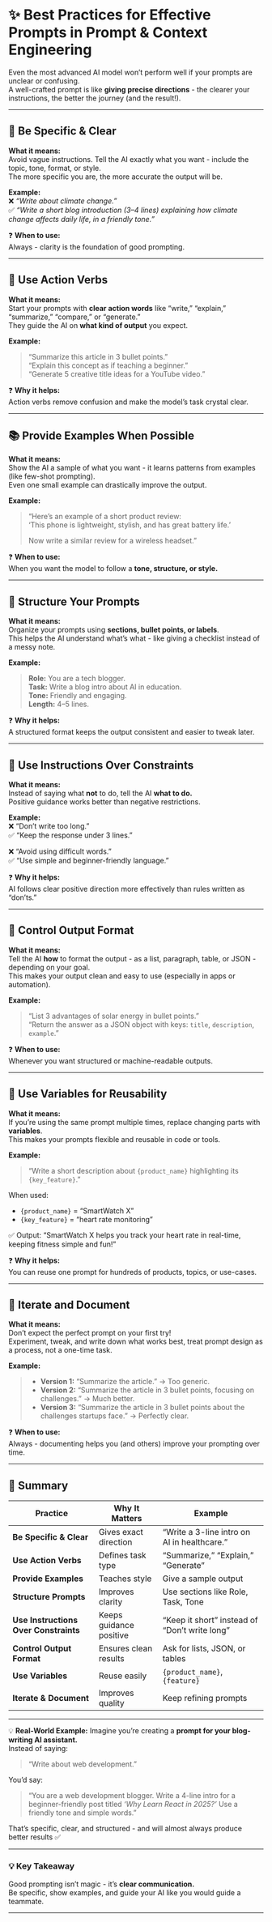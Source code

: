 # ✨ Best Practices for Effective Prompts in Prompt & Context Engineering

Even the most advanced AI model won’t perform well if your prompts are unclear or confusing.  
A well-crafted prompt is like **giving precise directions** - the clearer your instructions, the better the journey (and the result!).


---

## **🧭 Be Specific & Clear**

**What it means:**  
Avoid vague instructions. Tell the AI exactly what you want - include the topic, tone, format, or style.  
The more specific you are, the more accurate the output will be.

**Example:**  
❌ *“Write about climate change.”*  
✅ *“Write a short blog introduction (3–4 lines) explaining how climate change affects daily life, in a friendly tone.”*

❓ **When to use:**  
Always - clarity is the foundation of good prompting.

---

## **🧭 Use Action Verbs**

**What it means:**  
Start your prompts with **clear action words** like “write,” “explain,” “summarize,” “compare,” or “generate.”  
They guide the AI on **what kind of output** you expect.

**Example:**  
> “Summarize this article in 3 bullet points.”  
> “Explain this concept as if teaching a beginner.”  
> “Generate 5 creative title ideas for a YouTube video.”

❓ **Why it helps:**  
Action verbs remove confusion and make the model’s task crystal clear.

---

## **📚 Provide Examples When Possible**

**What it means:**  
Show the AI a sample of what you want - it learns patterns from examples (like few-shot prompting).  
Even one small example can drastically improve the output.

**Example:**  
> “Here’s an example of a short product review:  
> ‘This phone is lightweight, stylish, and has great battery life.’  
>  
> Now write a similar review for a wireless headset.”

❓ **When to use:**  
When you want the model to follow a **tone, structure, or style.**

---

## **🧱 Structure Your Prompts**

**What it means:**  
Organize your prompts using **sections, bullet points, or labels**.  
This helps the AI understand what’s what - like giving a checklist instead of a messy note.

**Example:**  
> **Role:** You are a tech blogger.  
> **Task:** Write a blog intro about AI in education.  
> **Tone:** Friendly and engaging.  
> **Length:** 4–5 lines.

❓ **Why it helps:**  
A structured format keeps the output consistent and easier to tweak later.

---

## **💬 Use Instructions Over Constraints**

**What it means:**  
Instead of saying what **not** to do, tell the AI **what to do.**  
Positive guidance works better than negative restrictions.

**Example:**  
❌ “Don’t write too long.”  
✅ “Keep the response under 3 lines.”  

❌ “Avoid using difficult words.”  
✅ “Use simple and beginner-friendly language.”  

❓ **Why it helps:**  
AI follows clear positive direction more effectively than rules written as “don’ts.”

---

## **🧾 Control Output Format**

**What it means:**  
Tell the AI **how** to format the output - as a list, paragraph, table, or JSON - depending on your goal.  
This makes your output clean and easy to use (especially in apps or automation).

**Example:**  
> “List 3 advantages of solar energy in bullet points.”  
> “Return the answer as a JSON object with keys: `title`, `description`, `example`.”

❓ **When to use:**  
Whenever you want structured or machine-readable outputs.

---

## **🔁 Use Variables for Reusability**

**What it means:**  
If you’re using the same prompt multiple times, replace changing parts with **variables**.  
This makes your prompts flexible and reusable in code or tools.

**Example:**  
> “Write a short description about `{product_name}` highlighting its `{key_feature}`.”  

When used:  
- `{product_name}` = “SmartWatch X”  
- `{key_feature}` = “heart rate monitoring”

✅ Output: “SmartWatch X helps you track your heart rate in real-time, keeping fitness simple and fun!”

❓ **Why it helps:**  
You can reuse one prompt for hundreds of products, topics, or use-cases.

---

## **🧪 Iterate and Document**

**What it means:**  
Don’t expect the perfect prompt on your first try!  
Experiment, tweak, and write down what works best, treat prompt design as a process, not a one-time task.

**Example:**  
> - **Version 1:** “Summarize the article.” → Too generic.  
> - **Version 2:** “Summarize the article in 3 bullet points, focusing on challenges.” → Much better.  
> - **Version 3:** “Summarize the article in 3 bullet points about the challenges startups face.” → Perfectly clear.

❓ **When to use:**  
Always - documenting helps you (and others) improve your prompting over time.

---

## 🧠 Summary

| Practice | Why It Matters | Example |
|-----------|----------------|----------|
| **Be Specific & Clear** | Gives exact direction | “Write a 3-line intro on AI in healthcare.” |
| **Use Action Verbs** | Defines task type | “Summarize,” “Explain,” “Generate” |
| **Provide Examples** | Teaches style | Give a sample output |
| **Structure Prompts** | Improves clarity | Use sections like Role, Task, Tone |
| **Use Instructions Over Constraints** | Keeps guidance positive | “Keep it short” instead of “Don’t write long” |
| **Control Output Format** | Ensures clean results | Ask for lists, JSON, or tables |
| **Use Variables** | Reuse easily | `{product_name}`, `{feature}` |
| **Iterate & Document** | Improves quality | Keep refining prompts |

---

💡 **Real-World Example:**
Imagine you’re creating a **prompt for your blog-writing AI assistant.**  
Instead of saying:  
> “Write about web development.”

You’d say:  
> “You are a web development blogger. Write a 4-line intro for a beginner-friendly post titled *‘Why Learn React in 2025?’* Use a friendly tone and simple words.”

That’s specific, clear, and structured - and will almost always produce better results ✅

---

### 💡 Key Takeaway
Good prompting isn’t magic - it’s **clear communication.**  
Be specific, show examples, and guide your AI like you would guide a teammate.

---
